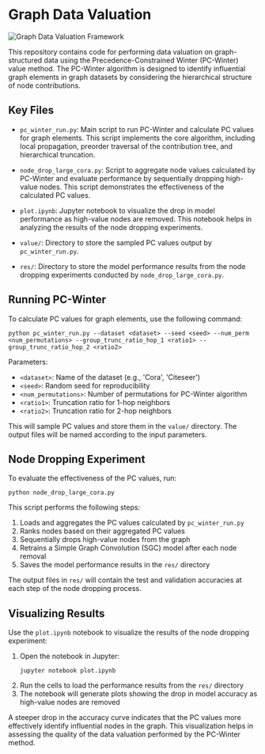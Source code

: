 # Graph Data Valuation

![Graph Data Valuation Framework](https://github.com/frankhlchi/graph-data-valuation/blob/main/framework.png)


This repository contains code for performing data valuation on graph-structured data using the Precedence-Constrained Winter (PC-Winter) value method. The PC-Winter algorithm is designed to identify influential graph elements in graph datasets by considering the hierarchical structure of node contributions.

## Key Files

- `pc_winter_run.py`: Main script to run PC-Winter and calculate PC values for graph elements. This script implements the core algorithm, including local propagation, preorder traversal of the contribution tree, and hierarchical truncation.

- `node_drop_large_cora.py`: Script to aggregate node values calculated by PC-Winter and evaluate performance by sequentially dropping high-value nodes. This script demonstrates the effectiveness of the calculated PC values.

- `plot.ipynb`: Jupyter notebook to visualize the drop in model performance as high-value nodes are removed. This notebook helps in analyzing the results of the node dropping experiments.

- `value/`: Directory to store the sampled PC values output by `pc_winter_run.py`.

- `res/`: Directory to store the model performance results from the node dropping experiments conducted by `node_drop_large_cora.py`.

## Running PC-Winter

To calculate PC values for graph elements, use the following command:

```
python pc_winter_run.py --dataset <dataset> --seed <seed> --num_perm <num_permutations> --group_trunc_ratio_hop_1 <ratio1> --group_trunc_ratio_hop_2 <ratio2>
```

Parameters:
- `<dataset>`: Name of the dataset (e.g., 'Cora', 'Citeseer')
- `<seed>`: Random seed for reproducibility
- `<num_permutations>`: Number of permutations for PC-Winter algorithm
- `<ratio1>`: Truncation ratio for 1-hop neighbors
- `<ratio2>`: Truncation ratio for 2-hop neighbors

This will sample PC values and store them in the `value/` directory. The output files will be named according to the input parameters.

## Node Dropping Experiment

To evaluate the effectiveness of the PC values, run:

```
python node_drop_large_cora.py
```

This script performs the following steps:
1. Loads and aggregates the PC values calculated by `pc_winter_run.py`
2. Ranks nodes based on their aggregated PC values
3. Sequentially drops high-value nodes from the graph
4. Retrains a Simple Graph Convolution (SGC) model after each node removal
5. Saves the model performance results in the `res/` directory

The output files in `res/` will contain the test and validation accuracies at each step of the node dropping process.

## Visualizing Results

Use the `plot.ipynb` notebook to visualize the results of the node dropping experiment:

1. Open the notebook in Jupyter:
   ```
   jupyter notebook plot.ipynb
   ```
2. Run the cells to load the performance results from the `res/` directory
3. The notebook will generate plots showing the drop in model accuracy as high-value nodes are removed

A steeper drop in the accuracy curve indicates that the PC values more effectively identify influential nodes in the graph. This visualization helps in assessing the quality of the data valuation performed by the PC-Winter method.
